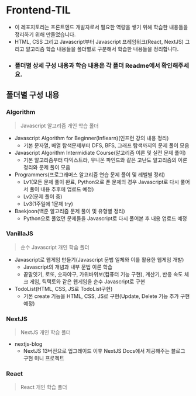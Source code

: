 # Frontend-TIL

- 이 레포지토리는 프론트엔드 개발자로서 필요한 역량을 쌓기 위해 학습한 내용들을 정리하기 위해 만들었습니다.
- HTML, CSS 그리고 Javascript부터 Javascript 프레임워크(React, NextJS) 그리고 알고리즘 학습 내용들을 폴더별로 구분해서 학습한 내용들을 정리합니다.
- ### 폴더별 상세 구성 내용과 학습 내용은 각 폴더 Readme에서 확인해주세요.

## 폴더별 구성 내용

### Algorithm

> Javascript 알고리즘 개인 학습 폴더

- Javascript Algorithm for Beginner(Inflearn)(인프런 강의 내용 정리)
  - 기본 문자열, 배열 탐색문제부터 DFS, BFS, 그래프 탐색까지의 문제 풀이 모음
- Javascript Algorithm Intermidiate Course(알고리즘 이론 및 실전 문제 풀이)
  - 기본 알고리즘부터 다익스트라, 유니온 파인드와 같은 고난도 알고리즘의 이론정리와 문제 풀이 모음
- Programmers(프로그래머스 알고리즘 연습 문제 풀이 및 레벨별 정리)
  - Lv1(모든 문제 풀이 완료, Python으로 푼 문제의 경우 Javascript로 다시 풀어서 풀이 내용 추후에 업로드 예정)
  - Lv2(문제 풀이 중)
  - Lv3(1주일에 1문제 try)
- Baekjoon(백준 알고리즘 문제 풀이 및 유형별 정리)
  - Python으로 풀었던 문제들을 Javascript로 다시 풀어본 후 내용 업로드 예정

### VanillaJS

> 순수 Javascript 개인 학습 폴더

- Javascript로 웹게임 만들기(Javascript 문법 일체와 이를 활용한 웹게임 개발)
  - Javascript의 개념과 내부 문법 이론 학습
  - 끝말잇기, 로또, 숫자야구, 가위바위보(컴퓨터 기능 구현), 계산기, 반응 속도 체크 게임, 틱택토와 같은 웹게임을 순수 Javascript로 구현
- TodoList(HTML, CSS, JS로 TodoList구현)
  - 기본 create 기능을 HTML, CSS, JS로 구현(Update, Delete 기능 추가 구현 예정)

### NextJS

> NextJS 개인 학습 폴더

- nextjs-blog
  - NextJS 13버전으로 업그레이드 이후 NextJS Docs에서 제공해주는 블로그 구현 미니 프로젝트

### React

> React 개인 학습 폴더
